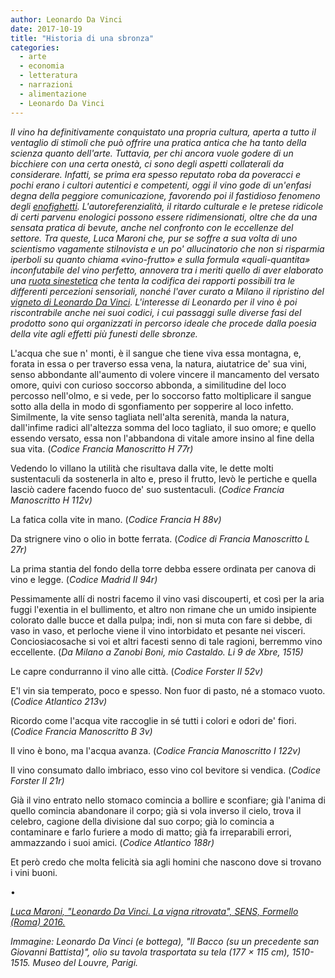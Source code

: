 ```yaml
---
author: Leonardo Da Vinci
date: 2017-10-19 
title: "Historia di una sbronza"
categories:
  - arte
  - economia
  - letteratura
  - narrazioni
  - alimentazione
  - Leonardo Da Vinci
---
```


*Il vino ha definitivamente conquistato una propria cultura, aperta a tutto il ventaglio di stimoli che può offrire una pratica antica che ha tanto della scienza quanto dell'arte. Tuttavia, per chi ancora vuole godere di un bicchiere con una certa onestà, ci sono degli aspetti collaterali da considerare. Infatti, se prima era spesso reputato roba da poveracci e pochi erano i cultori autentici e competenti, oggi il vino gode di un'enfasi degna della peggiore comunicazione, favorendo poi il fastidioso fenomeno degli [enofighetti](http://www.doctorwine.it/Firmato-DoctorWine/Firmato-DW/Gli-enofighetti). L'autoreferenzialità, il ritardo culturale e le pretese ridicole di certi parvenu enologici possono essere ridimensionati, oltre che da una sensata pratica di bevute, anche nel confronto con le eccellenze del settore. Tra queste, Luca Maroni che, pur se soffre a sua volta di uno scientismo vagamente stilnovista e un po' allucinatorio che non si risparmia iperboli su quanto chiama «vino-frutto» e sulla formula «quali-quantita» inconfutabile del vino perfetto, annovera tra i meriti quello di aver elaborato una [ruota sinestetica](http://www.ruotasensorialesinestetica.com/public/files/Ruota%20Sensoriale%2023_1_17%20RGB_2.pdf) che tenta la codifica dei rapporti possibili tra le differenti percezioni sensoriali, nonché l'aver curato a Milano il ripristino del [vigneto di Leonardo Da Vinci](http://www.ilfattoquotidiano.it/2015/02/21/luca-maroni-enologo-ed-editore-ritrovato-reimpiantato-vigna-leonardo-vinci/1441977/). L'interesse di Leonardo per il vino è poi riscontrabile anche nei suoi codici, i cui passaggi sulle diverse fasi del prodotto sono qui organizzati in percorso ideale che procede dalla poesia della vite agli effetti più funesti delle sbronze.*

L'acqua che sue n' monti, è il sangue che tiene viva essa montagna, e, forata in essa o per traverso essa vena, la natura, aiutatrice de' sua vini, senso abbondante all'aumento di volere vincere il mancamento del versato omore, quivi con curioso soccorso abbonda, a similitudine del loco percosso nell'olmo, e si vede, per lo soccorso fatto moltiplicare il sangue sotto alla della in modo di sgonfiamento per sopperire al loco infetto. Similmente, la vite senso tagliata nell'alta serenità, manda la natura, dall'infime radici all'altezza somma del loco tagliato, il suo omore; e quello essendo versato, essa non l'abbandona di vitale amore insino al fine della sua vita. (*Codice Francia Manoscritto H 77r)*

Vedendo lo villano la utilità che risultava dalla vite, le dette molti sustentaculi da sostenerla in alto e, preso il frutto, levò le pertiche e quella lasciò cadere facendo fuoco de' suo sustentaculi. (*Codice Francia Manoscritto H 112v)*

La fatica colla vite in mano. (*Codice Francia H 88v)*

Da strignere vino o olio in botte ferrata. (*Codice di Francia Manoscritto L 27r)*

La prima stantia del fondo della torre debba essere ordinata per canova di vino e legge. (*Codice Madrid II 94r)*

Pessimamente allí di nostri facemo il vino vasi discouperti, et così per la aria fuggi l'exentia in el bullimento, et altro non rimane che un umido insipiente colorato dalle bucce et dalla pulpa; indi, non si muta con fare si debbe, di vaso in vaso, et perloche viene il vino intorbidato et pesante nei visceri. Conciosiacosache si voi et altri facesti senno di tale ragioni, berremmo vino eccellente. (*Da Milano a Zanobi Boni, mio Castaldo. Li 9 de Xbre, 1515)*

Le capre condurranno il vino alle città. (*Codice Forster II 52v)*

E'l vin sia temperato, poco e spesso. Non fuor di pasto, né a stomaco vuoto. (*Codice Atlantico 213v)*

Ricordo come l'acqua vite raccoglie in sé tutti i colori e odori de' fiori. (*Codice Francia Manoscritto B 3v)*

Il vino è bono, ma l'acqua avanza. (*Codice Francia Manoscritto I 122v)*

Il vino consumato dallo imbriaco, esso vino col bevitore si vendica. (*Codice Forster II 21r)*

Già il vino entrato nello stomaco comincia a bollire e sconfiare; già l'anima di quello comincia abandonare il corpo; già si vola inverso il cielo, trova il celebro, cagione della divisione dal suo corpo; già lo comincia a contaminare e farlo furiere a modo di matto; già fa irreparabili errori, ammazzando i suoi amici. (*Codice Atlantico 188r)*

Et però credo che molta felicità sia agli homini che nascono dove si trovano i vini buoni.

•

[*Luca Maroni, "Leonardo Da Vinci. La vigna ritrovata", SENS, Formello (Roma) 2016.*](https://www.ibs.it/leonardo-da-vinci-vigna-ritrovata-libro-luca-maroni/e/9788899482008)

*Immagine: Leonardo Da Vinci (e bottega), "Il Bacco (su un precedente san Giovanni Battista)", olio su tavola trasportata su tela (177 × 115 cm), 1510-1515. Museo del Louvre, Parigi.*
